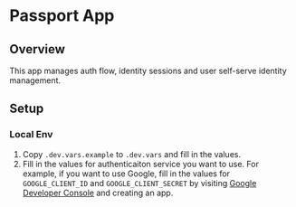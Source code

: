 # Passport App

## Overview

This app manages auth flow, identity sessions and user self-serve identity management.

## Setup

### Local Env

1. Copy `.dev.vars.example` to `.dev.vars` and fill in the values.
2. Fill in the values for authenticaiton service you want to use. For example, if you want to use Google, fill in the values for `GOOGLE_CLIENT_ID` and `GOOGLE_CLIENT_SECRET` by visiting [Google Developer Console](https://console.developers.google.com/) and creating an app.
